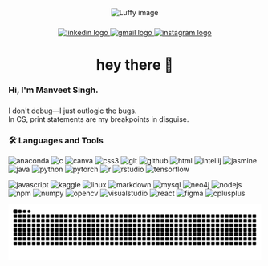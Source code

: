<div align="center">
  <img src="https://gear5world.com/cdn/shop/articles/luffy_mugiwara_chapeau_paille_one_piece_fe5ff81c-bfb3-48d2-8e23-bf1f32ed29b9.jpg?v=1739192823" width="500" height="auto" alt="Luffy image" />
</div>


###

<div align="center">
  <a href="https://www.linkedin.com/in/singhmanveet18/" target="_blank">
    <img src="https://img.shields.io/static/v1?message=LinkedIn&logo=linkedin&label=&color=0077B5&logoColor=white&labelColor=&style=for-the-badge" height="25" alt="linkedin logo"  />
  </a>
  <a href="mailto:singhmanveet18@gmail.com" target="_blank">
    <img src="https://img.shields.io/static/v1?message=Gmail&logo=gmail&label=&color=D14836&logoColor=white&labelColor=&style=for-the-badge" height="25" alt="gmail logo"  />
  </a>
  <a href="https://www.instagram.com/singhmanveet18/" target="_blank">
    <img src="https://img.shields.io/static/v1?message=Instagram&logo=instagram&label=&color=E4405F&logoColor=white&labelColor=&style=for-the-badge" height="25" alt="instagram logo"  />
  </a>
</div>

###

<h1 align="center">hey there 👋</h1>

###

<h3 align="left">Hi, I'm Manveet Singh.</h3>

###

<p align="left"> I don't debug—I just outlogic the bugs.<br>In CS, print statements are my breakpoints in disguise.</p>


<h3 align="left">🛠 Languages and Tools</h3>

<p align="left">
  <!-- Row 1 -->
  <img src="https://cdn.jsdelivr.net/gh/devicons/devicon/icons/anaconda/anaconda-original.svg" width="40" height="auto" alt="anaconda"/>
  <img src="https://cdn.jsdelivr.net/gh/devicons/devicon/icons/c/c-original.svg" width="40" height="auto" alt="c"/>
  <img src="https://cdn.jsdelivr.net/gh/devicons/devicon/icons/canva/canva-original.svg" width="40" height="auto" alt="canva"/>
  <img src="https://cdn.jsdelivr.net/gh/devicons/devicon/icons/css3/css3-original.svg" width="40" height="auto" alt="css3"/>
  <img src="https://cdn.jsdelivr.net/gh/devicons/devicon/icons/git/git-original.svg" width="40" height="auto" alt="git"/>
  <img src="https://cdn.jsdelivr.net/gh/devicons/devicon/icons/github/github-original.svg" width="40" height="auto" alt="github"/>
  <img src="https://cdn.jsdelivr.net/gh/devicons/devicon/icons/html5/html5-original.svg" width="40" height="auto" alt="html"/>
  <img src="https://cdn.jsdelivr.net/gh/devicons/devicon/icons/intellij/intellij-original.svg" width="40" height="auto" alt="intellij"/>
  <img src="https://cdn.jsdelivr.net/gh/devicons/devicon/icons/jasmine/jasmine-original.svg" width="40" height="auto" alt="jasmine"/>
  <img src="https://cdn.jsdelivr.net/gh/devicons/devicon/icons/java/java-original.svg" width="40" height="auto" alt="java"/>
  <img src="https://cdn.jsdelivr.net/gh/devicons/devicon/icons/python/python-original.svg" width="40" height="auto" alt="python"/>
  <img src="https://cdn.jsdelivr.net/gh/devicons/devicon/icons/pytorch/pytorch-original.svg" width="40" height="auto" alt="pytorch"/>
  <img src="https://cdn.jsdelivr.net/gh/devicons/devicon/icons/r/r-original.svg" width="40" height="auto" alt="r"/>
  <img src="https://cdn.jsdelivr.net/gh/devicons/devicon/icons/rstudio/rstudio-original.svg" width="40" height="auto" alt="rstudio"/>
  <img src="https://cdn.jsdelivr.net/gh/devicons/devicon/icons/tensorflow/tensorflow-original.svg" width="40" height="auto" alt="tensorflow"/>
</p>

<p align="left">
  <!-- Row 2 -->
  <img src="https://cdn.jsdelivr.net/gh/devicons/devicon/icons/javascript/javascript-original.svg" width="40" height="auto" alt="javascript"/>
  <img src="https://cdn.jsdelivr.net/gh/devicons/devicon/icons/kaggle/kaggle-original.svg" width="40" height="auto" alt="kaggle"/>
  <img src="https://cdn.jsdelivr.net/gh/devicons/devicon/icons/linux/linux-original.svg" width="40" height="auto" alt="linux"/>
  <img src="https://cdn.jsdelivr.net/gh/devicons/devicon/icons/markdown/markdown-original.svg" width="40" height="auto" alt="markdown"/>
  <img src="https://cdn.jsdelivr.net/gh/devicons/devicon/icons/mysql/mysql-original.svg" width="40" height="auto" alt="mysql"/>
  <img src="https://cdn.jsdelivr.net/gh/devicons/devicon/icons/neo4j/neo4j-original.svg" width="40" height="auto" alt="neo4j"/>
  <img src="https://cdn.jsdelivr.net/gh/devicons/devicon/icons/nodejs/nodejs-original.svg" width="40" height="auto" alt="nodejs"/>
  <img src="https://cdn.jsdelivr.net/gh/devicons/devicon/icons/npm/npm-original-wordmark.svg" width="40" height="auto" alt="npm"/>
  <img src="https://cdn.jsdelivr.net/gh/devicons/devicon/icons/numpy/numpy-original.svg" width="40" height="auto" alt="numpy"/>
  <img src="https://cdn.jsdelivr.net/gh/devicons/devicon/icons/opencv/opencv-original.svg" width="40" height="auto" alt="opencv"/>
  <img src="https://cdn.jsdelivr.net/gh/devicons/devicon/icons/visualstudio/visualstudio-plain.svg" width="40" height="auto" alt="visualstudio"/>
  <img src="https://cdn.jsdelivr.net/gh/devicons/devicon/icons/react/react-original.svg" width="40" height="auto" alt="react"/>
  <img src="https://cdn.jsdelivr.net/gh/devicons/devicon/icons/figma/figma-original.svg" width="40" height="auto" alt="figma"/>
  <img src="https://cdn.jsdelivr.net/gh/devicons/devicon/icons/cplusplus/cplusplus-original.svg" width="40" height="auto" alt="cplusplus"/>
</p>









<p align="center">
  <img src="https://raw.githubusercontent.com/DaRKxLoRd18/DaRKxLoRd18/output/github-contribution-grid-snake.svg" alt="snake animation" />
</p>
